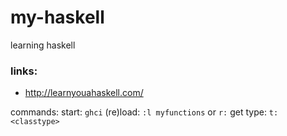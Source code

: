 # my-haskell
learning haskell

### links:
  * http://learnyouahaskell.com/

commands:
  start: `ghci`
  (re)load: `:l myfunctions` or `r:`
  get type: `t: <classtype>` 

